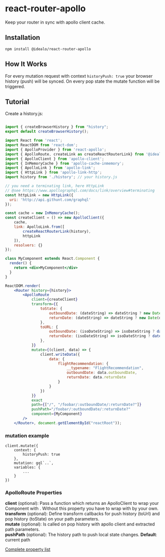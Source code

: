 # react-router-apollo

Keep your router in sync with apollo client cache.

## Installation

```
npm install @idealo/react-router-apollo
```

## How It Works

For every mutation request with context `historyPush: true` your browser history (push) will be synced. 
On every pop state the mutate function will be triggered.

## Tutorial

Create a history.js:
```jsx harmony

import { createBrowserHistory } from "history";
export default createBrowserHistory();
```

```jsx harmony
import React from 'react';
import ReactDOM from 'react-dom';
import { ApolloProvider } from 'react-apollo';
import { ApolloRoute, createLink as createReactRouterLink} from '@idealo/react-router-apollo';
import { ApolloClient } from 'apollo-client';
import { InMemoryCache } from 'apollo-cache-inmemory';
import { ApolloLink } from 'apollo-link';
import { HttpLink } from 'apollo-link-http';
import history from './history'; // your history.js

// you need a terminating link, here HttpLink
// @see https://www.apollographql.com/docs/link/overview#terminating
const httpLink = new HttpLink({
  uri: 'http://api.githunt.com/graphql'
});

const cache = new InMemoryCache();
const createClient = () => new ApolloClient({
    cache,
    link: ApolloLink.from([
        createReactRouterLink(history),
        httpLink
    ]),
    resolvers: {}
});

class MyComponent extends React.Component {
  render() {
    return <div>MyComponent</div>
  }
}

ReactDOM.render(
    <Router history={history}>
        <ApolloRoute
            client={createClient}
            transform={{
                toState: {
                    outboundDate: (dateString) => dateString ? new Date(dateString).toISOString() : null,
                    returnDate: (dateString) => dateString ? new Date(dateString).toISOString() : null
                },
                toURL: {
                    outboundDate: (isoDateString) => isoDateString ? dateFormat(new Date(isoDateString), URL_DATE_FORMAT) : null,
                    returnDate: (isoDateString) => isoDateString ? dateFormat(new Date(isoDateString), URL_DATE_FORMAT) : null
                },
            }}
            mutate={(client, data) => {
                client.writeData({
                    data: {
                        flightRecommendation: {
                            __typename: "FlightRecommendation",
                            outboundDate: data.outboundDate,
                            returnDate: data.returnDate
                        }
                    }
                })
            }}
            exact
            path={["/", "/foobar/:outboundDate/:returnDate?"]}
            pushPath="/foobar/:outboundDate/:returnDate?"
            component={MyComponent}
        />
    </Router>, document.getElementById("reactRoot"));
```

### mutation example

```
client.mutate({
    context: {
        historyPush: true
    },
    mutation: gql`..`,
    variables: {
        ...
    }
})
```

### ApolloRoute Properties

 __client__ (optional): Pass a function which returns an ApolloClient to wrap your Component with <ApolloProvider>. Without this property you have to wrap <ApolloRoute> with <ApolloProvider> by your own.  
 __transform__ (optional):  Define transform callbacks for push history (toUrl) and pop history (toState) on your path parameters.  
 __mutate__ (optional):  Is called on pop history with apollo client and extracted path parameters.  
 __pushPath__ (optional): The history path to push local state changes. __Default__: current path
 
 [Complete property list](https://reacttraining.com/react-router/web/api/Route)